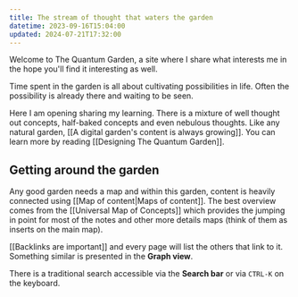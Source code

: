```yaml
---
title: The stream of thought that waters the garden
datetime: 2023-09-16T15:04:00
updated: 2024-07-21T17:32:00
---
```

Welcome to The Quantum Garden, a site where I share what interests me in the hope you'll find it interesting as well.

Time spent in the garden is all about cultivating possibilities in life. Often the possibility is already there and waiting to be seen.

Here I am opening sharing my learning. There is a mixture of well thought out concepts, half-baked concepts and even nebulous thoughts. Like any natural garden, [[A digital garden's content is always growing]]. You can learn more by reading [[Designing The Quantum Garden]].
## Getting around the garden
Any good garden needs a map and within this garden, content is heavily connected using [[Map of content|Maps of content]]. The best overview comes from the [[Universal Map of Concepts]] which provides the jumping in point for most of the notes and other more details maps (think of them as inserts on the main map).

[[Backlinks are important]] and every page will list the others that link to it. Something similar is presented in the **Graph view**.

There is a traditional search accessible via the **Search bar** or via `CTRL-K` on the keyboard.

